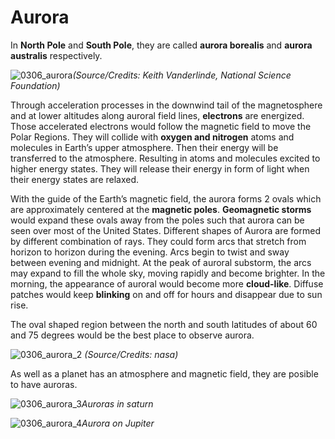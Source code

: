 # Aurora

In **North Pole** and **South Pole**, they are called **aurora borealis** and **aurora australis** respectively.

![0306_aurora](./static/0306_aurora.jpg)*(Source/Credits: Keith Vanderlinde, National Science Foundation)*

Through acceleration processes in the downwind tail of the magnetosphere and at lower altitudes along auroral field lines, **electrons** are energized. Those accelerated electrons would follow the magnetic field to move the Polar Regions. They will collide with **oxygen and nitrogen** atoms and molecules in Earth’s upper atmosphere. Then their energy will be transferred to the atmosphere. Resulting in atoms and molecules excited to higher energy states. They will release their energy in form of light when their energy states are relaxed. 

With the guide of the Earth’s magnetic field, the aurora forms 2 ovals which are approximately centered at the **magnetic poles**. **Geomagnetic storms** would expand these ovals away from the poles such that aurora can be seen over most of the United States. Different shapes of Aurora are formed by different combination of rays. They could form arcs that stretch from horizon to horizon during the evening. Arcs begin to twist and sway between evening and midnight. At the peak of auroral substorm, the arcs may expand to fill the whole sky, moving rapidly and become brighter. In the morning, the appearance of auroral would become more **cloud-like**. Diffuse patches would keep **blinking** on and off for hours and disappear due to sun rise.

The oval shaped region between the north and south latitudes of about 60 and 75 degrees would be the best place to observe aurora. 

![0306_aurora_2](./static/0306_aurora_2.png)
*(Source/Credits: nasa)*

As well as a planet has an atmosphere and magnetic field, they are posible to have auroras.

![0306_aurora_3](./static/0306_aurora_3.jpg)*Auroras in saturn*


 

![0306_aurora_4](./static/0306_aurora_4.jpg)*Aurora on Jupiter*


 


